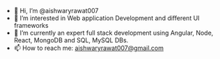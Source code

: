 - 👋 Hi, I’m @aishwaryrawat007
- 👀 I’m interested in Web application Development and different UI frameworks
- 🌱 I’m currently an expert full stack development using Angular, Node, React, MongoDB and SQL, MySQL DBs.
- 📫 How to reach me: aishwaryrawat007@gmail.com

<!---
aishwaryrawat007/aishwaryrawat007 is a ✨ special ✨ repository because its `README.md` (this file) appears on your GitHub profile.
You can click the Preview link to take a look at your changes.
--->

